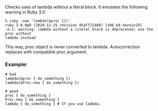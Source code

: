 Checks uses of lambda without a literal block.
It emulates the following warning in Ruby 3.0:

    % ruby -vwe 'lambda(&proc {})'
    ruby 3.0.0p0 (2020-12-25 revision 95aff21468) [x86_64-darwin19]
    -e:1: warning: lambda without a literal block is deprecated; use the proc without
    lambda instead

This way, proc object is never converted to lambda.
Autocorrection replaces with compatible proc argument.

### Example:

    # bad
    lambda(&proc { do_something })
    lambda(&Proc.new { do_something })

    # good
    proc { do_something }
    Proc.new { do_something }
    lambda { do_something } # If you use lambda.
